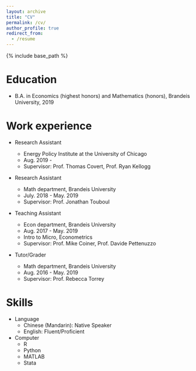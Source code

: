 ```yaml
---
layout: archive
title: "CV"
permalink: /cv/
author_profile: true
redirect_from:
  - /resume
---
```


{% include base_path %}

Education
======
* B.A. in Economics (highest honors) and Mathematics (honors), Brandeis University, 2019

Work experience
======
* Research Assistant
  * Energy Policy Institute at the University of Chicago
  * Aug. 2019 - 
  * Supervisor: Prof. Thomas Covert, Prof. Ryan Kellogg

* Research Assistant
  * Math department, Brandeis University
  * July. 2018 - May. 2019
  * Supervisor: Prof. Jonathan Touboul

* Teaching Assistant
  * Econ department, Brandeis University
  * Aug. 2017 - May. 2019
  * Intro to Micro, Econometrics
  * Supervisor: Prof. Mike Coiner, Prof. Davide Pettenuzzo

* Tutor/Grader
  * Math department, Brandeis University
  * Aug. 2016 - May. 2019
  * Supervisor: Prof. Rebecca Torrey
  
Skills
======
* Language
  * Chinese (Mandarin): Native Speaker
  * English: Fluent/Proficient
* Computer
  * R
  * Python
  * MATLAB
  * Stata

<!--
Publications
======
  <ul>{% for post in site.publications %}
    {% include archive-single-cv.html %}
  {% endfor %}</ul>
  
Talks
======
  <ul>{% for post in site.talks %}
    {% include archive-single-talk-cv.html %}
  {% endfor %}</ul>
  
Teaching
======
  <ul>{% for post in site.teaching %}
    {% include archive-single-cv.html %}
  {% endfor %}</ul>
  -->


